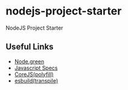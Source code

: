 # nodejs-project-starter
NodeJS Project Starter

## Useful Links

- [Node.green](https://node.green)
- [Javascript Specs](https://tc39.es/)
- [CoreJS(polyfill)](https://github.com/zloirock/core-js)
- [esbuild(transpile)](https://esbuild.github.io/)